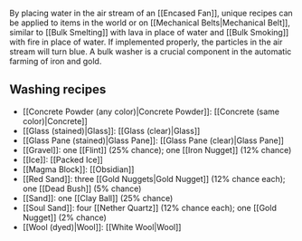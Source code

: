 By placing water in the air stream of an [[Encased Fan]], unique recipes can be applied to items in the world or on [[Mechanical Belts|Mechanical Belt]], similar to [[Bulk Smelting]] with lava in place of water and [[Bulk Smoking]] with fire in place of water. If implemented properly, the particles in the air stream will turn blue. A bulk washer is a crucial component in the automatic farming of iron and gold.

## Washing recipes
* [[Concrete Powder (any color)|Concrete Powder]]: [[Concrete (same color)|Concrete]]
* [[Glass (stained)|Glass]]: [[Glass (clear)|Glass]]
* [[Glass Pane (stained)|Glass Pane]]: [[Glass Pane (clear)|Glass Pane]]
* [[Gravel]]: one [[Flint]] (25% chance); one [[Iron Nugget]] (12% chance)
* [[Ice]]: [[Packed Ice]]
* [[Magma Block]]: [[Obsidian]]
* [[Red Sand]]: three [[Gold Nuggets|Gold Nugget]] (12% chance each); one [[Dead Bush]] (5% chance)
* [[Sand]]: one [[Clay Ball]] (25% chance)
* [[Soul Sand]]: four [[Nether Quartz]] (12% chance each); one [[Gold Nugget]] (2% chance)
* [[Wool (dyed)|Wool]]: [[White Wool|Wool]]